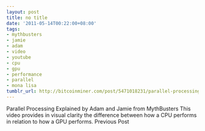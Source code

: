 ```yaml
---
layout: post
title: no title
date: '2011-05-14T00:22:00+08:00'
tags:
- mythbusters
- jamie
- adam
- video
- youtube
- cpu
- gpu
- performance
- parallel
- mona lisa
tumblr_url: http://bitcoinminer.com/post/5471018231/parallel-processing-explained-by-adam-and-jamie
---
```

Parallel Processing Explained by Adam and Jamie from MythBusters
This video provides in visual clarity the difference between how a CPU performs in relation to how a GPU performs.
Previous Post
